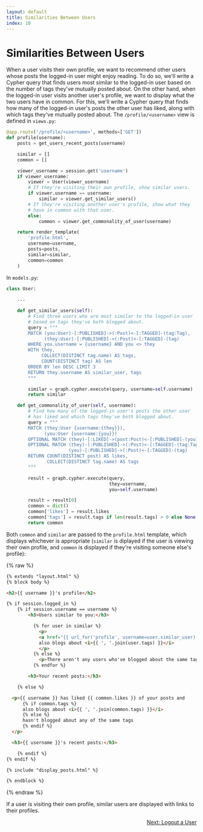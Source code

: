 ```yaml
---
layout: default
title: Similarities Between Users
index: 10
---
```


# Similarities Between Users

When a user visits their own profile, we want to recommend other users whose posts the logged-in user might enjoy reading. To do so, we'll write a Cypher query that finds users most similar to the logged-in user based on the number of tags they've mutually posted about. On the other hand, when the logged-in user visits another user's profile, we want to display what the two users have in common. For this, we'll write a Cypher query that finds how many of the logged-in user's posts the other user has liked, along with which tags they've mutually posted about. The `/profile/<username>` view is defined in `views.py`:

```python
@app.route('/profile/<username>', methods=['GET'])
def profile(username):
    posts = get_users_recent_posts(username)

    similar = []
    common = []

    viewer_username = session.get('username')
    if viewer_username:
        viewer = User(viewer_username)
        # If they're visiting their own profile, show similar users.
        if viewer.username == username:
            similar = viewer.get_similar_users()
        # If they're visiting another user's profile, show what they
        # have in common with that user.
        else:
            common = viewer.get_commonality_of_user(username)

    return render_template(
        'profile.html',
        username=username,
        posts=posts,
        similar=similar,
        common=common
    )
```

In `models.py`:

```python
class User:

	...
  
    def get_similar_users(self):
        # Find three users who are most similar to the logged-in user
        # based on tags they've both blogged about.
        query = """
        MATCH (you:User)-[:PUBLISHED]->(:Post)<-[:TAGGED]-(tag:Tag),
              (they:User)-[:PUBLISHED]->(:Post)<-[:TAGGED]-(tag)
        WHERE you.username = {username} AND you <> they
        WITH they, 
             COLLECT(DISTINCT tag.name) AS tags, 
             COUNT(DISTINCT tag) AS len
        ORDER BY len DESC LIMIT 3
        RETURN they.username AS similar_user, tags
        """

        similar = graph.cypher.execute(query, username=self.username)
        return similar

    def get_commonality_of_user(self, username):
        # Find how many of the logged-in user's posts the other user
        # has liked and which tags they've both blogged about.
        query = """
        MATCH (they:User {username:{they}}),
              (you:User {username:{you}})
        OPTIONAL MATCH (they)-[:LIKED]->(post:Post)<-[:PUBLISHED]-(you)
        OPTIONAL MATCH (they)-[:PUBLISHED]->(:Post)<-[:TAGGED]-(tag:Tag),
                       (you)-[:PUBLISHED]->(:Post)<-[:TAGGED]-(tag)
        RETURN COUNT(DISTINCT post) AS likes, 
               COLLECT(DISTINCT tag.name) AS tags
        """

        result = graph.cypher.execute(query,
                                      they=username,
                                      you=self.username)

        result = result[0]
        common = dict()
        common['likes'] = result.likes
        common['tags'] = result.tags if len(result.tags) > 0 else None
        return common
```

Both `common` and `similar` are passed to the `profile.html` template, which displays whichever is appropriate (`similar` is diplayed if the user is viewing their own profile, and `common` is displayed if they're visiting someone else's profile):

{% raw %}
```html
{% extends "layout.html" %}
{% block body %}

<h2>{{ username }}'s profile</h2>

{% if session.logged_in %}
    {% if session.username == username %}
        <h3>Users similar to you:</h3>

          {% for user in similar %}
            <p>
            <a href="{{ url_for('profile', username=user.similar_user) }}">{{ user.similar_user }}</a>
            also blogs about <i>{{ ', '.join(user.tags) }}</i>
            </p>
          {% else %}
            <p>There aren't any users who've blogged about the same tags as you!</p>
          {% endfor %}

        <h3>Your recent posts:</h3>

    {% else %}

  <p>{{ username }} has liked {{ common.likes }} of your posts and
      {% if common.tags %}
      also blogs about <i>{{ ', '.join(common.tags) }}</i>
      {% else %}
      hasn't blogged about any of the same tags
      {% endif %}
  </p>

  <h3>{{ username }}'s recent posts:</h3>

    {% endif %}
{% endif %}

{% include "display_posts.html" %}

{% endblock %}
```
{% endraw %}

If a user is visiting their own profile, similar users are displayed with links to their profiles.

<p align="right"><a href="{{ site.baseurl }}/pages/logout-a-user.html">Next: Logout a User</a></p>